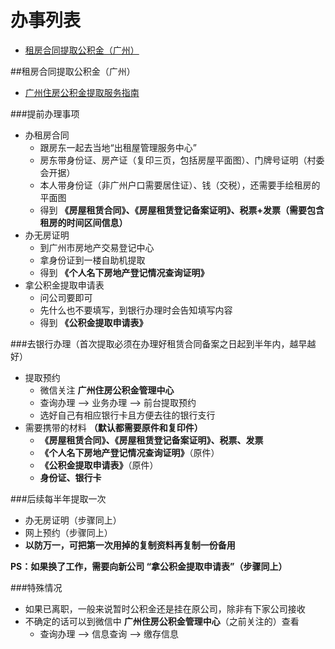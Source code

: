 # 办事列表
- [租房合同提取公积金（广州）](##租房合同提取公积金（广州）)


##租房合同提取公积金（广州）

- [广州住房公积金提取服务指南](http://www.gzgjj.gov.cn/web/static/articles/catalog_ff8080813b9be888013b9d7b26f20007/2016-05-27/article_ff8080813b9be888013b9d8fa4fe0035/ff8080813b9be888013b9d8fa4fe0035.html)

###提前办理事项
- 办租房合同
    + 跟房东一起去当地“出租屋管理服务中心”
    + 房东带身份证、房产证（复印三页，包括房屋平面图）、门牌号证明（村委会开据）
    + 本人带身份证（非广州户口需要居住证）、钱（交税），还需要手绘租房的平面图
    + 得到 **《房屋租赁合同》、《房屋租赁登记备案证明》、税票+发票（需要包含租房的时间区间信息）**
- 办无房证明
    + 到广州市房地产交易登记中心
    + 拿身份证到一楼自助机提取
    + 得到 **《个人名下房地产登记情况查询证明》**
- 拿公积金提取申请表
    + 问公司要即可
    + 先什么也不要填写，到银行办理时会告知填写内容
    + 得到 **《公积金提取申请表》**

###去银行办理（首次提取必须在办理好租赁合同备案之日起到半年内，越早越好）
- 提取预约
    + 微信关注 **广州住房公积金管理中心**
    + 查询办理 --> 业务办理 --> 前台提取预约
    + 选好自己有相应银行卡且方便去往的银行支行
- 需要携带的材料 **（默认都需要原件和复印件）**
    + **《房屋租赁合同》、《房屋租赁登记备案证明》、税票、发票**
    + **《个人名下房地产登记情况查询证明》**（原件）
    + **《公积金提取申请表》**（原件）
    + **身份证、银行卡**

###后续每半年提取一次
- 办无房证明（步骤同上）
- 网上预约（步骤同上）
- **以防万一，可把第一次用掉的复制资料再复制一份备用**

**PS：如果换了工作，需要向新公司 “拿公积金提取申请表”（步骤同上）**

###特殊情况
- 如果已离职，一般来说暂时公积金还是挂在原公司，除非有下家公司接收
- 不确定的话可以到微信中 **广州住房公积金管理中心**（之前关注的）查看
    + 查询办理 --> 信息查询 --> 缴存信息

